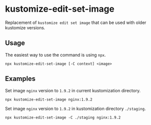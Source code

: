 # kustomize-edit-set-image

Replacement of `kustomize edit set image` that can be used with older kustomize versions.

## Usage

The easiest way to use the command is using `npx`.

```
npx kustomize-edit-set-image [-C context] <image>
```

## Examples

Set image `nginx` version to `1.9.2` in current kustomization directory.

```
npx kustomize-edit-set-image nginx:1.9.2
```

Set image `nginx` version to `1.9.2` in kustomization directory `./staging`.

```
npx kustomize-edit-set-image -C ./staging nginx:1.9.2
```
